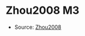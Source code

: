 <a name="material" />

# Zhou2008 M3
<script type="application/ld+json">
  {
    "@context": "https://schema.org/",
    "@type": "ChemicalSubstance",
    "http://purl.org/dc/terms/conformsTo":
      {
        "@type": "CreativeWork",
        "@id": "https://bioschemas.org/profiles/ChemicalSubstance/0.4-RELEASE/"
      },
    "@id": "https://egonw.github.io/nanowiki/nanowiki215.html#material",
    "name": "Zhou2008 M3",
    "sameAs": "http://127.0.0.1/mediawiki/index.php/Special:URIResolver/Zhou2008_M3"
  }
</script>


* Source: [Zhou2008](Zhou2008.md)
